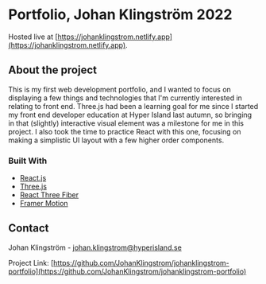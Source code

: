 # Portfolio, Johan Klingström 2022
Hosted live at [https://johanklingstrom.netlify.app](https://johanklingstrom.netlify.app).

## About the project
This is my first web development portfolio, and I wanted to focus on displaying a few things and technologies that I'm currently interested in relating to front end. Three.js had been a learning goal for me since I started my front end developer education at Hyper Island last autumn, so bringing in that (slightly) interactive visual element was a milestone for me in this project. I also took the time to practice React with this one, focusing on making a simplistic UI layout with a few higher order components.

### Built With
* [React.js](https://reactjs.org/)
* [Three.js](https://threejs.org/)
* [React Three Fiber](https://github.com/pmndrs/react-three-fiber)
* [Framer Motion](https://www.framer.com/motion/)

## Contact

Johan Klingström - johan.klingstrom@hyperisland.se

Project Link: [https://github.com/JohanKlingstrom/johanklingstrom-portfolio](https://github.com/JohanKlingstrom/johanklingstrom-portfolio)